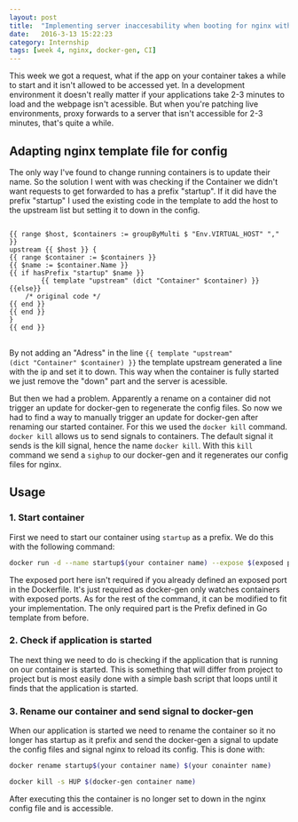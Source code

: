 ```yaml
---
layout: post
title:  "Implementing server inaccesability when booting for nginx with docker-gen"
date:   2016-3-13 15:22:23
category: Internship
tags: [week 4, nginx, docker-gen, CI]
---
```


This week we got a request, what if the app on your container takes a while to start and it isn't allowed to be accessed yet.
In a development environment it doesn't really matter if your applications take 2-3 minutes to load and the webpage isn't acessible.
But when you're patching live environments, proxy forwards to a server that isn't accessible for 2-3 minutes, that's quite a while.

<!--more-->

## **Adapting nginx template file for config**

The only way I've found to change running containers is to update their name. So the solution I went with was checking if the Container we didn't want requests to get forwarded to has a prefix "startup". If it did have the prefix "startup" I used the existing code in the template to
add the host to the upstream list but setting it to down in the config. 

<pre>
<code>
&#123;{ range $host, $containers := groupByMulti $ "Env.VIRTUAL_HOST" "," }}
upstream &#123;{ $host }} {
&#123;{ range $container := $containers }}
&#123;{ $name := $container.Name }}
&#123;{ if hasPrefix "startup" $name }}
		&#123;{ template "upstream" (dict "Container" $container) }}
&#123;{else}}
	/* original code */
&#123;{ end }}
&#123;{ end }}
}
&#123;{ end }}
</code>
</pre>

By not adding an "Adress" in the line <code>&#123;{ template "upstream" (dict "Container" $container) }}</code> the template upstream generated a line with the ip and set it to down. This way when the container is fully started we just remove the "down" part and the server is acessible.

But then we had a problem. Apparently a rename on a container did not trigger an update for docker-gen to regenerate the config files. So now we had to find a way to manually trigger an update for docker-gen after renaming our started container. For this we used the `docker kill` command. `docker kill` allows us to send signals to containers. The default signal it sends is the kill signal, hence the name `docker kill`. With this `kill` command we send a `sighup` to our docker-gen and it regenerates our config files for nginx.

## **Usage** 

### 1. Start container

First we need to start our container using `startup` as a prefix. We do this with the following command:

```bash
docker run -d --name startup$(your container name) --expose $(exposed port) $(container image)
```

The exposed port here isn't required if you already defined an exposed port in the Dockerfile. It's just required as docker-gen only watches containers with exposed ports. As for the rest of the command, it can be modified to fit your implementation. The only required part is the Prefix defined in Go template from before.

### 2. Check if application is started

The next thing we need to do is checking if the application that is running on our container is started. This is something that will differ from project to project but is most easily done with a simple bash script that loops until it finds that the application is started.

### 3. Rename our container and send signal to docker-gen

When our application is started we need to rename the container so it no longer has startup as it prefix and send the docker-gen a signal to update the config files and signal nginx to reload its config. This is done with:

```bash
docker rename startup$(your container name) $(your conainter name)

docker kill -s HUP $(docker-gen container name)
```

After executing this the container is no longer set to down in the nginx config file and is accessible.


